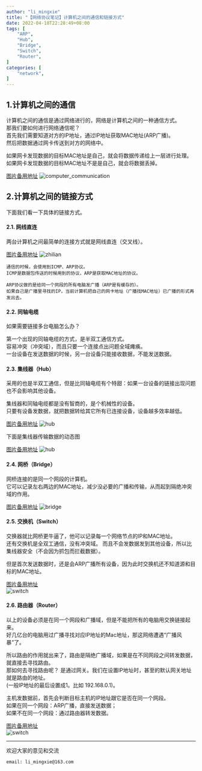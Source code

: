 ```yaml
---
author: "li_mingxie"
title: "【网络协议笔记】计算机之间的通信和链接方式"
date: 2022-04-18T22:28:49+08:00
tags: [
    "ARP",
    "Hub",
    "Bridge",
    "Switch",
    "Router",
]
categories: [
    "network",
]
---
```


## 1.计算机之间的通信

计算机之间的通信是通过网络进行的，网络是计算机之间的一种通信方式。  
那我们要如何进行网络通信呢？  
首先我们需要知道对方的IP地址，通过IP地址获取MAC地址(ARP广播)。  
然后把数据通过网卡传送到对方的网络中。  

如果网卡发现数据的目标MAC地址是自己，就会将数据传递给上一层进行处理。  
如果网卡发现数据的目标MAC地址不是是自己，就会将数据丢掉。

[图片备用地址](https://limingxie.github.io/images/network/computer_communication/computer_communication.png)
![computer_communication](https://mingxie-blog.oss-cn-beijing.aliyuncs.com/image/network/computer_communication/computer_communication.png)

## 2.计算机之间的链接方式

下面我们看一下具体的链接方式。

#### 2.1. 网线直连  

两台计算机之间最简单的连接方式就是网线直连（交叉线）。

[图片备用地址](https://limingxie.github.io/images/network/computer_communication/zhilian.png)
![zhilian](https://mingxie-blog.oss-cn-beijing.aliyuncs.com/image/network/computer_communication/zhilian.png)

```
通信的时候，会使用到ICMP、ARP协议。  
ICMP是数据包传送的时候用到的协议，ARP是获取MAC地址的协议。  

ARP协议做的是给同一个网段的所有电脑发广播（ARP是有缓存的）。  
如果自己是广播里寻找的IP，当前计算机把自己的网卡地址（广播找MAC地址）已广播的形式再发出去。
```

#### 2.2. 同轴电缆

如果需要链接多台电脑怎么办？

第一个出现的同轴电缆的方式，是半双工通信方式。  
容易冲突（冲突域），而且只要一个连接点出问题全域瘫痪。  
一台设备在发送数据的时候，另一台设备只能接收数据，不能发送数据。  

#### 2.3. 集线器（Hub）  

采用的也是半双工通信，但是比同轴电缆有个特甜：如果一台设备的链接出现问题也不会影响其他设备。  

集线器和同轴电缆都是没有智商的，是个机械性的设备。  
只要有设备发数据，就把数据转给其它所有已连接设备，设备越多效率越低。

[图片备用地址](https://limingxie.github.io/images/network/computer_communication/hub.png)
![hub](https://mingxie-blog.oss-cn-beijing.aliyuncs.com/image/network/computer_communication/hub.png?x-oss-process=image/resize,w_600,m_lfit)

下面是集线器传输数据的动态图

[图片备用地址](https://limingxie.github.io/images/network/computer_communication/hub_gif.gif)
![hub](https://mingxie-blog.oss-cn-beijing.aliyuncs.com/image/network/computer_communication/hub_git.gif?x-oss-process=image/resize,w_600,m_lfit)

#### 2.4. 网桥（Bridge）

网桥连接的是同一个网段的计算机。  
它可以记录左右两边的MAC地址，减少没必要的广播和传输，从而起到隔绝冲突域的作用。  

[图片备用地址](https://limingxie.github.io/images/network/computer_communication/bridge.png)
![bridge](https://mingxie-blog.oss-cn-beijing.aliyuncs.com/image/network/computer_communication/bridge.png?x-oss-process=image/resize,w_600,m_lfit)

#### 2.5. 交换机（Switch）

交换器就比网桥更牛逼了，他可以记录每一个网络节点的IP和MAC地址。  
还有交换机是全双工通信，没有冲突域。
而且不会发数据发到其他设备，所以比集线器安全（不会因为抓包而拦截数据）。

但是首次发送数据时，还是会ARP广播所有设备，因为此时交换机还不知道源和目标的MAC地址。

[图片备用地址](https://limingxie.github.io/images/network/computer_communication/switch.png)  
![switch](https://mingxie-blog.oss-cn-beijing.aliyuncs.com/image/network/computer_communication/switch.png?x-oss-process=image/resize,w_600,m_lfit)

#### 2.6. 路由器（Router）

以上的设备必须是在同一个网段和广播域，但是不能把所有的电脑用交换链接起来。  
好几亿台的电脑用过广播寻找对应IP地址的Mac地址，那这网络遭遇“广播风暴”了。

所以路由的作用就出来了，路由是隔绝广播域，如果是在不同网段之间转发数据，就直接去寻找路由。  
那如何去寻找路由呢？ 是通过网关。我们在设置IP地址时，甚至的默认网关地址就是路由的地址。  
(一般IP地址的最后设置成1。比如 192.168.0.1)。  

主机发数据前，首先会判断目标主机的IP地址跟它是否在同一个网段。  
如果在同一个网段：ARP广播，直接发送数据；  
如果不在同一个网段：通过路由器转发数据。  

[图片备用地址](https://limingxie.github.io/images/network/computer_communication/router.png)  
![switch](https://mingxie-blog.oss-cn-beijing.aliyuncs.com/image/network/computer_communication/router.png?x-oss-process=image/resize,w_900,m_lfit)

----------------------------------------------
欢迎大家的意见和交流

`email: li_mingxie@163.com`
